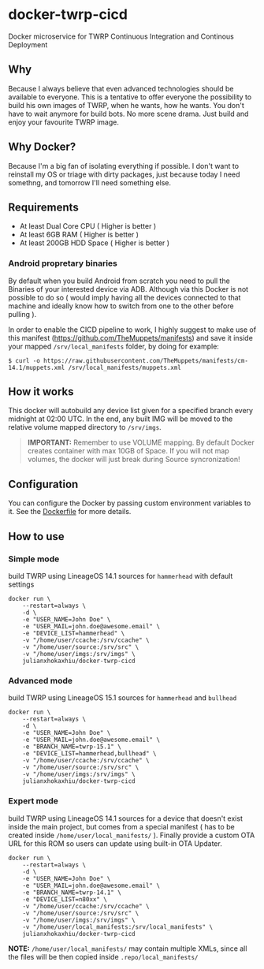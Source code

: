 # docker-twrp-cicd
Docker microservice for TWRP Continuous Integration and Continous Deployment

## Why

Because I always believe that even advanced technologies should be available to everyone. This is a tentative to offer everyone the possibility to build his own images of TWRP, when he wants, how he wants. You don't have to wait anymore for build bots. No more scene drama. Just build and enjoy your favourite TWRP image.

## Why Docker?

Because I'm a big fan of isolating everything if possible. I don't want to reinstall my OS or triage with dirty packages, just because today I need somethng, and tomorrow I'll need something else.

## Requirements

- At least Dual Core CPU ( Higher is better )
- At least 6GB RAM ( Higher is better )
- At least 200GB HDD Space ( Higher is better )

### Android propretary binaries

By default when you build Android from scratch you need to pull the Binaries of your interested device via ADB. Although via this Docker is not possible to do so ( would imply having all the devices connected to that machine and ideally know how to switch from one to the other before pulling ).

In order to enable the CICD pipeline to work, I highly suggest to make use of this manifest (https://github.com/TheMuppets/manifests) and save it inside your mapped `/srv/local_manifests` folder, by doing for example:
```shell
$ curl -o https://raw.githubusercontent.com/TheMuppets/manifests/cm-14.1/muppets.xml /srv/local_manifests/muppets.xml
```

## How it works

This docker will autobuild any device list given for a specified branch every midnight at 02:00 UTC. In the end, any built IMG will be moved to the relative volume mapped directory to `/srv/imgs`.

> **IMPORTANT:** Remember to use VOLUME mapping. By default Docker creates container with max 10GB of Space. If you will not map volumes, the docker will just break during Source syncronization!

## Configuration

You can configure the Docker by passing custom environment variables to it. See the [Dockerfile](Dockerfile#L11) for more details.

## How to use

### Simple mode
build TWRP using LineageOS 14.1 sources for `hammerhead` with default settings
```
docker run \
    --restart=always \
    -d \
    -e "USER_NAME=John Doe" \
    -e "USER_MAIL=john.doe@awesome.email" \
    -e "DEVICE_LIST=hammerhead" \
    -v "/home/user/ccache:/srv/ccache" \
    -v "/home/user/source:/srv/src" \
    -v "/home/user/imgs:/srv/imgs" \
    julianxhokaxhiu/docker-twrp-cicd
```

### Advanced mode
build TWRP using LineageOS 15.1 sources for `hammerhead` and `bullhead`
```
docker run \
    --restart=always \
    -d \
    -e "USER_NAME=John Doe" \
    -e "USER_MAIL=john.doe@awesome.email" \
    -e "BRANCH_NAME=twrp-15.1" \
    -e "DEVICE_LIST=hammerhead,bullhead" \
    -v "/home/user/ccache:/srv/ccache" \
    -v "/home/user/source:/srv/src" \
    -v "/home/user/imgs:/srv/imgs" \
    julianxhokaxhiu/docker-twrp-cicd
```

### Expert mode
build TWRP using LineageOS 14.1 sources for a device that doesn't exist inside the main project, but comes from a special manifest ( has to be created inside `/home/user/local_manifests/` ). Finally provide a custom OTA URL for this ROM so users can update using built-in OTA Updater.
```
docker run \
    --restart=always \
    -d \
    -e "USER_NAME=John Doe" \
    -e "USER_MAIL=john.doe@awesome.email" \
    -e "BRANCH_NAME=twrp-14.1" \
    -e "DEVICE_LIST=n80xx" \
    -v "/home/user/ccache:/srv/ccache" \
    -v "/home/user/source:/srv/src" \
    -v "/home/user/imgs:/srv/imgs" \
    -v "/home/user/local_manifests:/srv/local_manifests" \
    julianxhokaxhiu/docker-twrp-cicd
```
**NOTE:** `/home/user/local_manifests/` may contain multiple XMLs, since all the files will be then copied inside `.repo/local_manifests/`